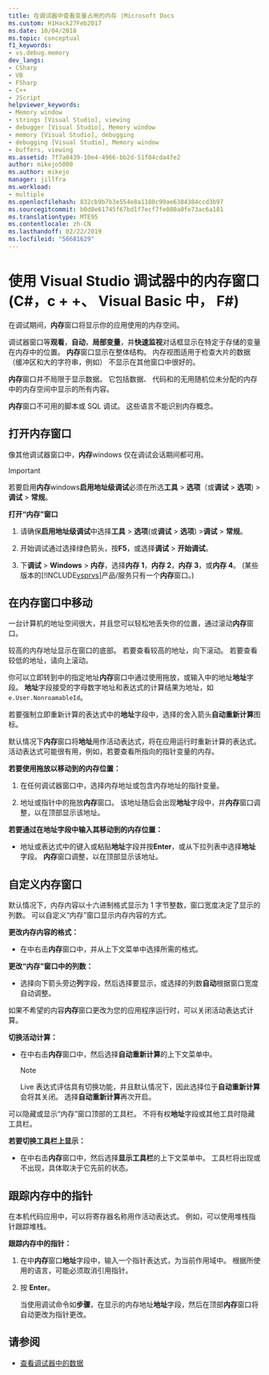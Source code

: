 ```yaml
---
title: 在调试器中查看变量占用的内存 |Microsoft Docs
ms.custom: H1Hack27Feb2017
ms.date: 10/04/2018
ms.topic: conceptual
f1_keywords:
- vs.debug.memory
dev_langs:
- CSharp
- VB
- FSharp
- C++
- JScript
helpviewer_keywords:
- Memory window
- strings [Visual Studio], viewing
- debugger [Visual Studio], Memory window
- memory [Visual Studio], debugging
- debugging [Visual Studio], Memory window
- buffers, viewing
ms.assetid: 7f7a0439-10e4-4966-bb2d-51f04cda4fe2
author: mikejo5000
ms.author: mikejo
manager: jillfra
ms.workload:
- multiple
ms.openlocfilehash: 832cb9b7b3e554e8a1180c99ae6384384ccd3b97
ms.sourcegitcommit: b0d8e61745f67bd1f7ecf7fe080a0fe73ac6a181
ms.translationtype: MTE95
ms.contentlocale: zh-CN
ms.lasthandoff: 02/22/2019
ms.locfileid: "56681629"
---
```

# <a name="use-the-memory-windows-in-the-visual-studio-debugger-c-c-visual-basic-f"></a>使用 Visual Studio 调试器中的内存窗口 (C#，c + +、 Visual Basic 中， F#)

在调试期间，**内存**窗口将显示你的应用使用的内存空间。

调试器窗口等**观看**，**自动**，**局部变量**，并**快速监视**对话框显示在特定于存储的变量在内存中的位置。 **内存**窗口显示在整体结构。 内存视图适用于检查大片的数据 （缓冲区和大的字符串，例如） 不显示在其他窗口中很好的。

**内存**窗口并不局限于显示数据。 它包括数据、 代码和的无用随机位未分配的内存中的内存空间中显示的所有内容。

**内存**窗口不可用的脚本或 SQL 调试。 这些语言不能识别内存概念。

## <a name="open-a-memory-window"></a>打开内存窗口

像其他调试器窗口中，**内存**windows 仅在调试会话期间都可用。

>[!IMPORTANT]
>若要启用**内存**windows**启用地址级调试**必须在所选**工具** > **选项**（或**调试** > **选项**) >**调试** > **常规**。

**打开“内存”窗口**

1. 请确保**启用地址级调试**中选择**工具** > **选项**(或**调试** > **选项**) >**调试** > **常规**。

1. 开始调试通过选择绿色箭头，按**F5**，或选择**调试** > **开始调试**。

2. 下**调试** > **Windows** > **内存**，选择**内存 1**，**内存 2**，**内存 3**，或**内存 4**。 (某些版本的[!INCLUDE[vsprvs](../code-quality/includes/vsprvs_md.md)]产品/服务只有一个**内存**窗口。)

## <a name="move-around-in-the-memory-window"></a>在内存窗口中移动

一台计算机的地址空间很大，并且您可以轻松地丢失你的位置，通过滚动**内存**窗口。

较高的内存地址显示在窗口的底部。 若要查看较高的地址，向下滚动。 若要查看较低的地址，请向上滚动。

你可以立即转到中的指定地址**内存**窗口中通过使用拖放，或输入中的地址**地址**字段。 **地址**字段接受的字母数字地址和表达式的计算结果为地址，如`e.User.NonroamableId`。

若要强制立即重新计算的表达式中的**地址**字段中，选择的舍入箭头**自动重新计算**图标。

默认情况下**内存**窗口将**地址**用作活动表达式，将在应用运行时重新计算的表达式。 活动表达式可能很有用，例如，若要查看所指向的指针变量的内存。

**若要使用拖放以移动到的内存位置：**

1. 在任何调试器窗口中，选择内存地址或包含内存地址的指针变量。

2. 地址或指针中的拖放**内存**窗口。 该地址随后会出现**地址**字段中，并**内存**窗口调整，以在顶部显示该地址。

**若要通过在地址字段中输入其移动到的内存位置：**

- 地址或表达式中的键入或粘贴**地址**字段并按**Enter**，或从下拉列表中选择**地址**字段。 **内存**窗口调整，以在顶部显示该地址。

## <a name="customize-the-memory-window"></a>自定义内存窗口

默认情况下，内存内容以十六进制格式显示为 1 字节整数，窗口宽度决定了显示的列数。 可以自定义“内存”窗口显示内存内容的方式。

**更改内存内容的格式：**

-  在中右击**内存**窗口中，并从上下文菜单中选择所需的格式。

**更改“内存”窗口中的列数：**

- 选择向下箭头旁边**列**字段，然后选择要显示，或选择的列数**自动**根据窗口宽度自动调整。

如果不希望的内容**内存**窗口更改为您的应用程序运行时，可以关闭活动表达式计算。

**切换活动计算：**

- 在中右击**内存**窗口中，然后选择**自动重新计算**的上下文菜单中。

  >[!NOTE]
  >Live 表达式评估具有切换功能，并且默认情况下，因此选择位于**自动重新计算**会将其关闭。 选择**自动重新计算**再次开启。

可以隐藏或显示“内存”窗口顶部的工具栏。 不将有权**地址**字段或其他工具时隐藏工具栏。

**若要切换工具栏上显示：**

- 在中右击**内存**窗口中，然后选择**显示工具栏**的上下文菜单中。 工具栏将出现或不出现，具体取决于它先前的状态。

## <a name="follow-a-pointer-through-memory"></a>跟踪内存中的指针

在本机代码应用中，可以将寄存器名称用作活动表达式。 例如，可以使用堆栈指针跟踪堆栈。

**跟踪内存中的指针：**

1. 在中**内存**窗口**地址**字段中，输入一个指针表达式，为当前作用域中。 根据所使用的语言，可能必须取消引用指针。

2. 按 **Enter**。

   当使用调试命令如**步骤**，在显示的内存地址**地址**字段，然后在顶部**内存**窗口将自动更改为指针更改。

## <a name="see-also"></a>请参阅
- [查看调试器中的数据](../debugger/viewing-data-in-the-debugger.md)